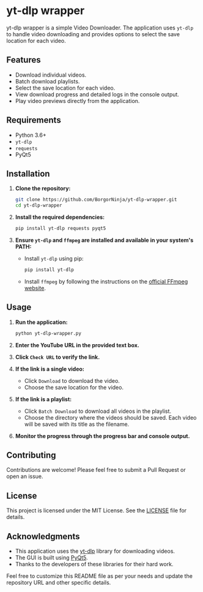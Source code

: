 # yt-dlp wrapper

yt-dlp wrapper is a simple Video Downloader. The application uses `yt-dlp` to handle video downloading and provides options to select the save location for each video.

## Features

- Download individual videos.
- Batch download playlists.
- Select the save location for each video.
- View download progress and detailed logs in the console output.
- Play video previews directly from the application.

## Requirements

- Python 3.6+
- `yt-dlp`
- `requests`
- PyQt5

## Installation

1. **Clone the repository:**

   ```bash
   git clone https://github.com/BorgorNinja/yt-dlp-wrapper.git
   cd yt-dlp-wrapper
   ```

2. **Install the required dependencies:**

   ```bash
   pip install yt-dlp requests pyqt5
   ```

3. **Ensure `yt-dlp` and `ffmpeg` are installed and available in your system's PATH:**

   - Install `yt-dlp` using pip:
     ```bash
     pip install yt-dlp
     ```

   - Install `ffmpeg` by following the instructions on the [official FFmpeg website](https://ffmpeg.org/download.html).

## Usage

1. **Run the application:**

   ```bash
   python yt-dlp-wrapper.py
   ```

2. **Enter the YouTube URL in the provided text box.**

3. **Click `Check URL` to verify the link.**

4. **If the link is a single video:**
   - Click `Download` to download the video.
   - Choose the save location for the video.

5. **If the link is a playlist:**
   - Click `Batch Download` to download all videos in the playlist.
   - Choose the directory where the videos should be saved. Each video will be saved with its title as the filename.

6. **Monitor the progress through the progress bar and console output.**

## Contributing

Contributions are welcome! Please feel free to submit a Pull Request or open an issue.

## License

This project is licensed under the MIT License. See the [LICENSE](LICENSE) file for details.

## Acknowledgments

- This application uses the [yt-dlp](https://github.com/yt-dlp/yt-dlp) library for downloading videos.
- The GUI is built using [PyQt5](https://riverbankcomputing.com/software/pyqt/intro).
- Thanks to the developers of these libraries for their hard work.



Feel free to customize this README file as per your needs and update the repository URL and other specific details.
